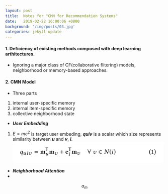 ```yaml
---
layout: post
title:  Notes for "CMN for Recommendation Systems"
date:   2019-02-22 16:00:06 +0800
background: '/img/posts/03.jpg'
categories: jekyll update
---
```

#### 1. Deficiency of existing methods composed with deep learning arthitectures.
+ Ignoring a major class of CF(collaborative flitering) models, neighborhood or memory-based approaches.

#### 2. CMN Model
+ Three parts
1. internal user-specific memory
2. internal item-specific memory
3. collective neighborhood state

+ ***User Embedding***
1. $E=mc^2$  is target user embeding, ***quiv*** is a scalar which size represents similarity between ***u*** and ***v***, ***i***.
![quiv function](/../img/1.png)

+ ***Neighborhood Attention***
+ 
$$ a_m $$
